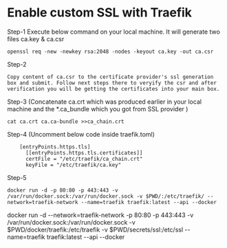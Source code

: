 # Enable custom SSL with Traefik  

Step-1 Execute below command on your local machine. It will generate two files ca.key & ca.csr
````
openssl req -new -newkey rsa:2048 -nodes -keyout ca.key -out ca.csr  
````

Step-2
````
Copy content of ca.csr to the certificate provider's ssl generation box and submit. Follow next steps there to veryify the csr and after verification you will be getting the certificates into your main box.
````

Step-3 (Concatenate ca.crt which was produced earlier in your local machine and the *.ca_bundle which you got from SSL provider )
````
cat ca.crt ca.ca-bundle >>ca_chain.crt 
````

Step-4 (Uncomment below code inside traefik.toml)
```
    [entryPoints.https.tls]
      [[entryPoints.https.tls.certificates]]
      certFile = "/etc/traefik/ca_chain.crt"
      keyFile = "/etc/traefik/ca.key"
```

Step-5
```
docker run -d -p 80:80 -p 443:443 -v /var/run/docker.sock:/var/run/docker.sock -v $PWD/:/etc/traefik/ --network=traefik-network --name=traefik traefik:latest --api --docker
```


docker run -d --network=traefik-network -p 80:80 -p 443:443 -v /var/run/docker.sock:/var/run/docker.sock -v $PWD/docker/traefik:/etc/traefik -v $PWD/secrets/ssl:/etc/ssl --name=traefik traefik:latest --api --docker